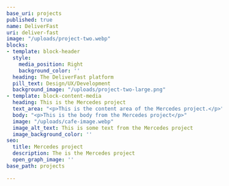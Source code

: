 ```yaml
---
base_uri: projects
published: true
name: DeliverFast
uri: deliver-fast
image: "/uploads/project-two.webp"
blocks:
- template: block-header
  style:
    media_position: Right
    background_color: ''
  heading: The DeliverFast platform
  pill_text: Design/UX/Development
  background_image: "/uploads/project-two-large.png"
- template: block-content-media
  heading: This is the Mercedes project
  text_area: "<p>This is the content area of the Mercedes project.</p>"
  body: "<p>This is the body from the Mercedes project</p>"
  image: "/uploads/cafe-image.webp"
  image_alt_text: This is some text from the Mercedes project
  image_background_color: ''
seo:
  title: Mercedes project
  description: The is the Mercedes project
  open_graph_image: ''
base_path: projects

---
```

